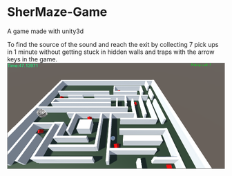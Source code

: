 # SherMaze-Game
A game made with unity3d


To find the source of the sound and reach the exit by collecting 7 pick ups in 1 minute without getting stuck in hidden walls and traps with the arrow keys in the game.
![alt text](https://github.com/MutluSakirNur/SherMaze-Game/blob/main/images/1.png)
